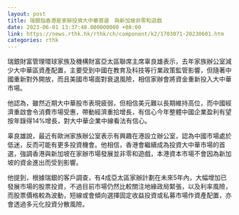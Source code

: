 ```yaml
---
layout: post
title: 瑞銀指香港是家辦投資大中華首選　與新加坡非零和遊戲
date: 2023-06-01 13:37:48.000000000 +08:00
link: https://news.rthk.hk/rthk/ch/component/k2/1703071-20230601.htm
categories: rthk
---
```


瑞銀財富管理環球家族及機構財富亞太區聯席主席辜良雄表示，去年家族辦公室減少大中華區資產配置，主要受到中國在教育及科技等行業政策監管影響，但隨著中國重新對外開放，而且美國市場面對衰退風險，相信家辦會將資金重新投入大中華市場。

他認為，雖然近期大中華股市表現疲弱，但相信美元難以長期維持高位，而中國經濟重啟會令消費市場受惠，帶動經濟重拾增長，有信心今年整體中國企業盈利有望按年錄得14%增長，對大中華企業中線看法有信心。

辜良雄說，最近有歐洲家族辦公室表示有興趣在港設立辦公室，認為中國市場處於低迷，反而可能有更多投資機會。他相信，香港會繼續成為投資大中華市場的首選，強調香港與新加坡在家辦市場發展並非零和遊戲，本港資本市場不會因為新加坡的資金進出而受到影響。

他提到，根據瑞銀的客戶調查，有4成亞太區家辦計劃在未來5年內，大幅增加已發展市場的股票投資，不過目前市場仍然比較關注地緣政局緊張，以及利率風險，而股票價格較為波動，短線或會傾向選擇固定收益投資或私募市場作資產配置，亦會透過多元化投資分散風險。
